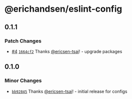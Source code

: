 # @erichandsen/eslint-config

## 0.1.1

### Patch Changes

- [#4](https://github.com/ericsen-tsai/site/pull/4) [`1664cf2`](https://github.com/ericsen-tsai/site/commit/1664cf21d9c0837bd325d532d967f776a21a010f) Thanks [@ericsen-tsai](https://github.com/ericsen-tsai)! - upgrade packages

## 0.1.0

### Minor Changes

- [`bb92845`](https://github.com/ericsen-tsai/site/commit/bb9284571dc8a49a0191b27c30b72d064d8c3cf5) Thanks [@ericsen-tsai](https://github.com/ericsen-tsai)! - initial release for configs
